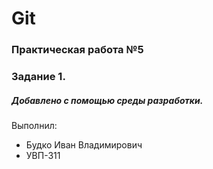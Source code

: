 # Git
### Практическая работа №5
### Задание 1.
##### Добавлено с помощью среды разработки.
Выполнил:
* Будко Иван Владимирович
* УВП-311
